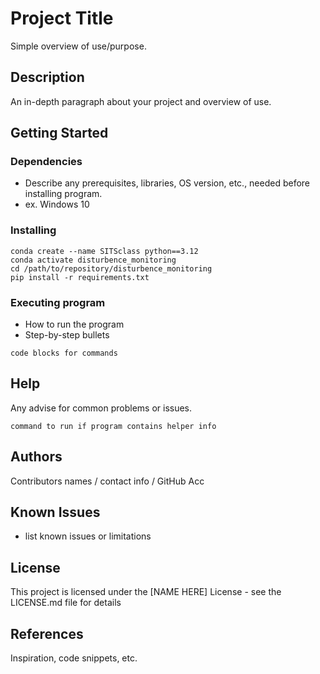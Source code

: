 # Project Title

Simple overview of use/purpose.

## Description

An in-depth paragraph about your project and overview of use.

## Getting Started

### Dependencies

* Describe any prerequisites, libraries, OS version, etc., needed before installing program.
* ex. Windows 10

### Installing

```
conda create --name SITSclass python==3.12
conda activate disturbence_monitoring
cd /path/to/repository/disturbence_monitoring
pip install -r requirements.txt
```

### Executing program

* How to run the program
* Step-by-step bullets
```
code blocks for commands
```

## Help

Any advise for common problems or issues.
```
command to run if program contains helper info
```

## Authors

Contributors names / contact info / GitHub Acc


## Known Issues

* list known issues or limitations


## License

This project is licensed under the [NAME HERE] License - see the LICENSE.md file for details

## References

Inspiration, code snippets, etc.
